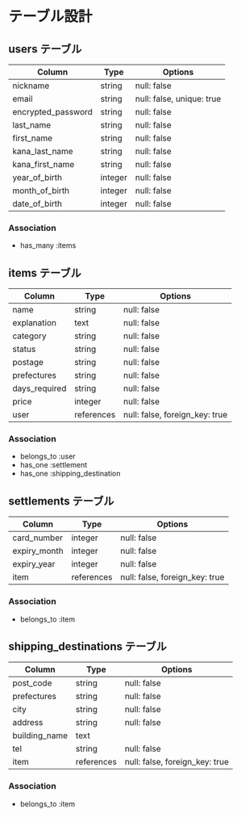 # テーブル設計

## users テーブル

| Column             | Type    | Options                   |
| ------------------ | ------- | ------------------------- |
| nickname           | string  | null: false               |
| email              | string  | null: false, unique: true |
| encrypted_password | string  | null: false               |
| last_name          | string  | null: false               |
| first_name         | string  | null: false               |
| kana_last_name     | string  | null: false               |
| kana_first_name    | string  | null: false               |
| year_of_birth      | integer | null: false               |
| month_of_birth     | integer | null: false               |
| date_of_birth      | integer | null: false               |


### Association

- has_many :items

## items テーブル

| Column        | Type       | Options                        |
| ------------- | ---------- | ------------------------------ |
| name          | string     | null: false                    |
| explanation   | text       | null: false                    |
| category      | string     | null: false                    |
| status        | string     | null: false                    |
| postage       | string     | null: false                    |
| prefectures   | string     | null: false                    |
| days_required | string     | null: false                    |
| price         | integer    | null: false                    |
| user          | references | null: false, foreign_key: true |


### Association

- belongs_to :user
- has_one :settlement
- has_one :shipping_destination


## settlements テーブル

| Column       | Type       | Options                        |
| ------------ | ---------- | ------------------------------ |
| card_number  | integer    | null: false                    |
| expiry_month | integer    | null: false                    |
| expiry_year  | integer    | null: false                    |
| item         | references | null: false, foreign_key: true |

### Association

- belongs_to :item


## shipping_destinations テーブル

| Column        | Type       | Options                        |
| ------------- | ---------- | ------------------------------ |
| post_code     | string     | null: false                    |
| prefectures   | string     | null: false                    |
| city          | string     | null: false                    |
| address       | string     | null: false                    |
| building_name | text       |                                |
| tel           | string     | null: false                    |
| item          | references | null: false, foreign_key: true |

### Association

- belongs_to :item